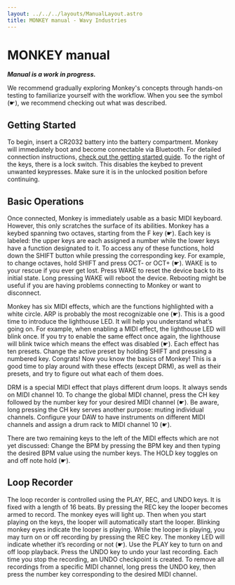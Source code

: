 ```yaml
---
layout: ../../../layouts/ManualLayout.astro
title: MONKEY manual - Wavy Industries
---
```


# MON**KEY** manual

***Manual is a work in progress.***

We recommend gradually exploring Monkey's concepts through hands-on testing to familiarize yourself with the workflow. When you see the symbol (☛), we recommend checking out what was described.

## Getting Started

To begin, insert a CR2032 battery into the battery compartment. Monkey will immediately boot and become connectable via Bluetooth. For detailed connection instructions, [check out the getting started guide]({routes["monkey-getting-started"]}). To the right of the keys, there is a lock switch. This disables the keybed to prevent unwanted keypresses. Make sure it is in the unlocked position before continuing.

## Basic Operations

Once connected, Monkey is immediately usable as a basic MIDI keyboard. However, this only scratches the surface of its abilities. Monkey has a keybed spanning two octaves, starting from the F key (☛). Each key is labeled: the upper keys are each assigned a number while the lower keys have a function designated to it. To access any of these functions, hold down the SHIFT button while pressing the corresponding key. For example, to change octaves, hold SHIFT and press OCT- or OCT+ (☛). WAKE is to your rescue if you ever get lost. Press WAKE to reset the device back to its initial state. Long pressing WAKE will reboot the device. Rebooting might be useful if you are having problems connecting to Monkey or want to disconnect.

Monkey has six MIDI effects, which are the functions highlighted with a white circle. ARP is probably the most recognizable one (☛). This is a good time to introduce the lighthouse LED. It will help you understand what’s going on. For example, when enabling a MIDI effect, the lighthouse LED will blink once. If you try to enable the same effect once again, the lighthouse will blink twice which means the effect was disabled (☛). Each effect has ten presets. Change the active preset by holding SHIFT and pressing a numbered key. Congrats! Now you know the basics of Monkey! This is a good time to play around with these effects (except DRM), as well as their presets, and try to figure out what each of them does.

DRM is a special MIDI effect that plays different drum loops. It always sends on MIDI channel 10. To change the global MIDI channel, press the CH key followed by the number key for your desired MIDI channel (☛). Be aware, long pressing the CH key serves another purpose: muting individual channels. Configure your DAW to have instruments on different MIDI channels and assign a drum rack to MIDI channel 10 (☛).

There are two remaining keys to the left of the MIDI effects which are not yet discussed: Change the BPM by pressing the BPM key and then typing the desired BPM value using the number keys. The HOLD key toggles on and off note hold (☛).

## Loop Recorder

The loop recorder is controlled using the PLAY, REC, and UNDO keys. It is fixed with a length of 16 beats. By pressing the REC key the looper becomes armed to record. The monkey eyes will light up. Then when you start playing on the keys, the looper will automatically start the looper. Blinking monkey eyes indicate the looper is playing. While the looper is playing, you may turn on or off recording by pressing the REC key. The monkey LED will indicate whether it’s recording or not (☛). Use the PLAY key to turn on and off loop playback. Press the UNDO key to undo your last recording. Each time you stop the recording, an UNDO checkpoint is created. To remove all recordings from a specific MIDI channel, long press the UNDO key, then press the number key corresponding to the desired MIDI channel.

